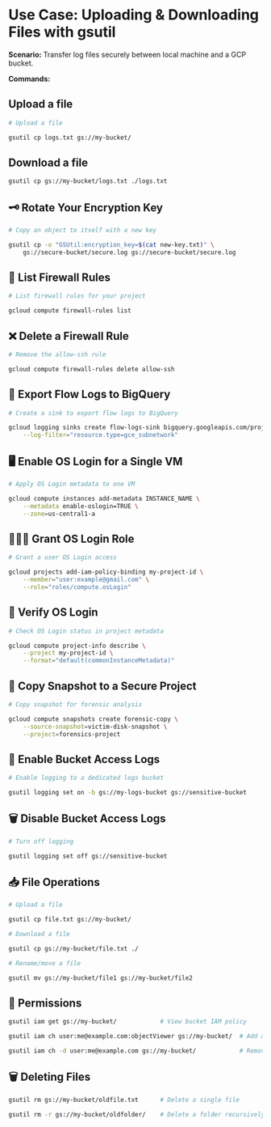 # Use Case: Uploading & Downloading Files with gsutil

**Scenario:** Transfer log files securely between local machine and a GCP bucket.

**Commands:**

## Upload a file
```bash
# Upload a file

gsutil cp logs.txt gs://my-bucket/
```

## Download a file
```bash
gsutil cp gs://my-bucket/logs.txt ./logs.txt
```

## 🗝️ Rotate Your Encryption Key
```bash
# Copy an object to itself with a new key

gsutil cp -o "GSUtil:encryption_key=$(cat new-key.txt)" \
    gs://secure-bucket/secure.log gs://secure-bucket/secure.log
```

## 🔎 List Firewall Rules
```bash
# List firewall rules for your project

gcloud compute firewall-rules list
```

## ❌ Delete a Firewall Rule
```bash
# Remove the allow-ssh rule

gcloud compute firewall-rules delete allow-ssh
```

## 🔹 Export Flow Logs to BigQuery
```bash
# Create a sink to export flow logs to BigQuery

gcloud logging sinks create flow-logs-sink bigquery.googleapis.com/projects/my-project-id/datasets/flow_logs_dataset \
    --log-filter="resource.type=gce_subnetwork"
```

## 🖥️ Enable OS Login for a Single VM
```bash
# Apply OS Login metadata to one VM

gcloud compute instances add-metadata INSTANCE_NAME \
    --metadata enable-oslogin=TRUE \
    --zone=us-central1-a
```

## 👨🏾‍💻 Grant OS Login Role
```bash
# Grant a user OS Login access

gcloud projects add-iam-policy-binding my-project-id \
    --member="user:example@gmail.com" \
    --role="roles/compute.osLogin"
```

## 🔎 Verify OS Login
```bash
# Check OS Login status in project metadata

gcloud compute project-info describe \
    --project my-project-id \
    --format="default(commonInstanceMetadata)"
```

## 📸 Copy Snapshot to a Secure Project
```bash
# Copy snapshot for forensic analysis

gcloud compute snapshots create forensic-copy \
    --source-snapshot=victim-disk-snapshot \
    --project=forensics-project
```

## 📜 Enable Bucket Access Logs
```bash
# Enable logging to a dedicated logs bucket

gsutil logging set on -b gs://my-logs-bucket gs://sensitive-bucket
```

## 🗑️ Disable Bucket Access Logs
```bash
# Turn off logging

gsutil logging set off gs://sensitive-bucket
```

## 📥 File Operations
```bash
# Upload a file

gsutil cp file.txt gs://my-bucket/     
```

```bash
# Download a file

gsutil cp gs://my-bucket/file.txt ./      
```

```bash
# Rename/move a file

gsutil mv gs://my-bucket/file1 gs://my-bucket/file2  
```

## 🔑 Permissions
```bash
gsutil iam get gs://my-bucket/            # View bucket IAM policy
```
```bash
gsutil iam ch user:me@example.com:objectViewer gs://my-bucket/  # Add a viewer
```
```bash
gsutil iam ch -d user:me@example.com gs://my-bucket/            # Remove a viewer            
```
## 🗑️ Deleting Files
```bash
gsutil rm gs://my-bucket/oldfile.txt      # Delete a single file
```
```bash
gsutil rm -r gs://my-bucket/oldfolder/    # Delete a folder recursively
```

